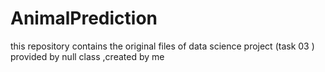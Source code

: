 # AnimalPrediction
this repository contains the original files of data science project (task 03 ) provided by null class ,created by me 
